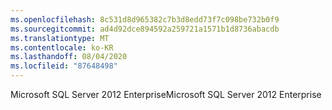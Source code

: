 ```yaml
---
ms.openlocfilehash: 8c531d8d965382c7b3d8edd73f7c098be732b0f9
ms.sourcegitcommit: ad4d92dce894592a259721a1571b1d8736abacdb
ms.translationtype: MT
ms.contentlocale: ko-KR
ms.lasthandoff: 08/04/2020
ms.locfileid: "87648498"
---
```

<span data-ttu-id="bbf9a-101">Microsoft SQL Server 2012 Enterprise</span><span class="sxs-lookup"><span data-stu-id="bbf9a-101">Microsoft SQL Server 2012 Enterprise</span></span>
